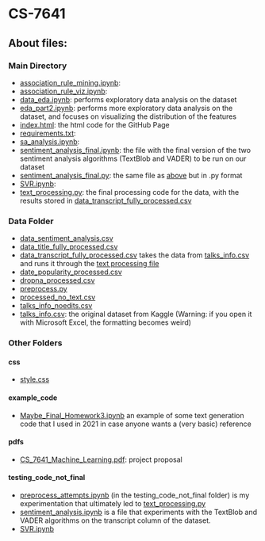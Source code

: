 # CS-7641

## About files:

### Main Directory
- [association_rule_mining.ipynb](association_rule_mining.ipynb): 
- [association_rule_viz.ipynb](association_rule_viz.ipynb): 
- [data_eda.ipynb](data_eda.ipynb): performs exploratory data analysis on the dataset
- [eda_part2.ipynb](eda_part2.ipynb): performs more exploratory data analysis on the dataset, and focuses on visualizing the distribution of the features
- [index.html](index.html): the html code for the GitHub Page
- [requirements.txt](requirements.txt): 
- [sa_analysis.ipynb](sa_analysis.ipynb): 
- [sentiment_analysis_final.ipynb](sentiment_analysis_final.ipynb): the file with the final version of the two sentiment analysis algorithms (TextBlob and VADER) to be run on our dataset
- [sentiment_analysis_final.py](sentiment_analysis_final.py): the same file as [above](sentiment_analysis_final.ipynb) but in .py format
- [SVR.ipynb](SVR.ipynb): 
- [text_processing.py](text_processing.py): the final processing code for the data, with the results stored in [data_transcript_fully_processed.csv](data/data_transcript_fully_processed.csv)


### Data Folder
- [data_sentiment_analysis.csv](data/data_sentiment_analysis.csv)
- [data_title_fully_processed.csv](data/data_title_fully_processed.csv)
- [data_transcript_fully_processed.csv](data/data_transcript_fully_processed.csv) takes the data from [talks_info.csv](data/talks_info.csv) and runs it through the [text processing file](text_processing.py)
- [date_popularity_processed.csv](data/date_popularity_processed.csv)
- [dropna_processed.csv](data/dropna_processed.csv)
- [preprocess.py](data/preprocess.py)
- [processed_no_text.csv](data/processed_no_text.csv)
- [talks_info_noedits.csv](data/talks_info_noedits.csv)
- [talks_info.csv](data/talks_info.csv): the original dataset from Kaggle (Warning: if you open it with Microsoft Excel, the formatting becomes weird)


### Other Folders

#### css
- [style.css](css/style.css)

#### example_code
- [Maybe_Final_Homework3.ipynb](example_code/Maybe_Final_Homework3.ipynb) an example of some text generation code that I used in 2021 in case anyone wants a (very basic) reference

#### pdfs
- [CS_7641_Machine_Learning.pdf](pdfs/CS_7641_Machine_Learning.pdf): project proposal


#### testing_code_not_final
- [preprocess_attempts.ipynb](testing_code_not_final/preprocess_attempts.ipynb) (in the testing_code_not_final folder) is my experimentation that ultimately led to [text_processing.py](text_processing.py)
- [sentiment_analysis.ipynb](testing_code_not_final/sentiment_analysis.ipynb) is a file that experiments with the TextBlob and VADER algorithms on the transcript column of the dataset.
- [SVR.ipynb](testing_code_not_final/SVR.ipynb)
